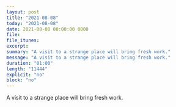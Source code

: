 ```yaml
---
layout: post
title: "2021-08-08"
today: "2021-08-08"
date: 2021-08-08 00:00:00 0000
file:
file_itunes:
excerpt:
summary: "A visit to a strange place will bring fresh work."
message: "A visit to a strange place will bring fresh work."
duration: "01:00"
length: "11444"
explicit: "no"
block: "no"
---
```

A visit to a strange place will bring fresh work.

